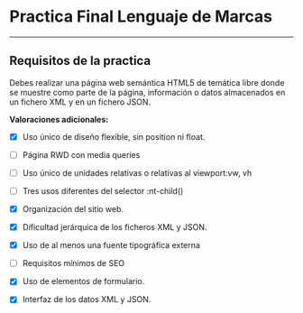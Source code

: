 # Practica Final Lenguaje de Marcas

---
## Requisitos de la practica

Debes realizar una página web semántica HTML5 de temática libre donde se muestre como parte de la página, información o datos almacenados  en un fichero XML y en un fichero JSON.

**Valoraciones adicionales:**

- [x] Uso único de diseño flexible, sin position ni float.

- [ ] Página RWD con media queries

- [ ] Uso único de unidades relativas o relativas al viewport:vw, vh

- [ ] Tres usos diferentes del selector :nt-child()

- [x] Organización del sitio web.

- [x] Dificultad jerárquica de los ficheros XML y JSON.

- [x] Uso de al menos una fuente tipográfica externa

- [ ] Requisitos mínimos de SEO

- [x] Uso de elementos de formulario.

- [x] Interfaz de los datos XML y JSON.